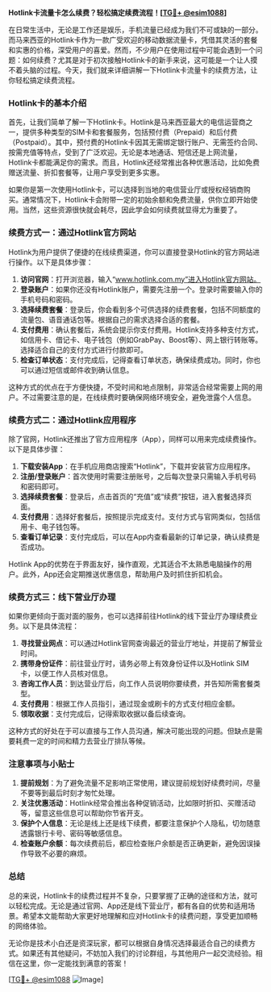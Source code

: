 **Hotlink卡流量卡怎么续费？轻松搞定续费流程！[[TG💪+ @esim1088](https://t.me/s/esim1088)]**

在日常生活中，无论是工作还是娱乐，手机流量已经成为我们不可或缺的一部分。而马来西亚的Hotlink卡作为一款广受欢迎的移动数据流量卡，凭借其灵活的套餐和实惠的价格，深受用户的喜爱。然而，不少用户在使用过程中可能会遇到一个问题：如何续费？尤其是对于初次接触Hotlink卡的新手来说，这可能是一个让人摸不着头脑的过程。今天，我们就来详细讲解一下Hotlink卡流量卡的续费方法，让你轻松搞定续费流程。

### Hotlink卡的基本介绍

首先，让我们简单了解一下Hotlink卡。Hotlink是马来西亚最大的电信运营商之一，提供多种类型的SIM卡和套餐服务，包括预付费（Prepaid）和后付费（Postpaid）。其中，预付费的Hotlink卡因其无需绑定银行账户、无需签约合同、按需充值等特点，受到了广泛欢迎。无论是本地通话、短信还是上网流量，Hotlink卡都能满足你的需求。而且，Hotlink还经常推出各种优惠活动，比如免费赠送流量、折扣套餐等，让用户享受到更多实惠。

如果你是第一次使用Hotlink卡，可以选择到当地的电信营业厅或授权经销商购买。通常情况下，Hotlink卡会附带一定的初始余额和免费流量，供你立即开始使用。当然，这些资源很快就会耗尽，因此学会如何续费就显得尤为重要了。

### 续费方式一：通过Hotlink官方网站

Hotlink为用户提供了便捷的在线续费渠道，你可以直接登录Hotlink的官方网站进行操作。以下是具体步骤：

1. **访问官网**：打开浏览器，输入“www.hotlink.com.my”进入Hotlink官方网站。
2. **登录账户**：如果你还没有Hotlink账户，需要先注册一个。登录时需要输入你的手机号码和密码。
3. **选择续费套餐**：登录后，你会看到多个可供选择的续费套餐，包括不同额度的流量包、语音通话包等。根据自己的需求选择合适的套餐。
4. **支付费用**：确认套餐后，系统会提示你支付费用。Hotlink支持多种支付方式，如信用卡、借记卡、电子钱包（例如GrabPay、Boost等）、网上银行转账等。选择适合自己的支付方式进行付款即可。
5. **检查订单状态**：支付完成后，记得查看订单状态，确保续费成功。同时，你也可以通过短信或邮件收到确认信息。

这种方式的优点在于方便快捷，不受时间和地点限制，非常适合经常需要上网的用户。不过需要注意的是，在线续费时要确保网络环境安全，避免泄露个人信息。

### 续费方式二：通过Hotlink应用程序

除了官网，Hotlink还推出了官方应用程序（App），同样可以用来完成续费操作。以下是具体步骤：

1. **下载安装App**：在手机应用商店搜索“Hotlink”，下载并安装官方应用程序。
2. **注册/登录账户**：首次使用时需要注册账号，之后每次登录只需输入手机号码和密码即可。
3. **选择续费套餐**：登录后，点击首页的“充值”或“续费”按钮，进入套餐选择页面。
4. **支付费用**：选择好套餐后，按照提示完成支付。支付方式与官网类似，包括信用卡、电子钱包等。
5. **查看订单记录**：支付完成后，可以在App内查看最新的订单记录，确认续费是否成功。

Hotlink App的优势在于界面友好，操作直观，尤其适合不太熟悉电脑操作的用户。此外，App还会定期推送优惠信息，帮助用户及时抓住折扣机会。

### 续费方式三：线下营业厅办理

如果你更倾向于面对面的服务，也可以选择前往Hotlink的线下营业厅办理续费业务。以下是具体流程：

1. **寻找营业网点**：可以通过Hotlink官网查询最近的营业厅地址，并提前了解营业时间。
2. **携带身份证件**：前往营业厅时，请务必带上有效身份证件以及Hotlink SIM卡，以便工作人员核对信息。
3. **咨询工作人员**：到达营业厅后，向工作人员说明你要续费，并告知所需套餐类型。
4. **支付费用**：根据工作人员指引，通过现金或刷卡的方式支付相应金额。
5. **领取收据**：支付完成后，记得索取收据以备后续查询。

这种方式的好处在于可以直接与工作人员沟通，解决可能出现的问题。但缺点是需要耗费一定的时间和精力去营业厅排队等候。

### 注意事项与小贴士

1. **提前规划**：为了避免流量不足影响正常使用，建议提前规划好续费时间，尽量不要等到最后时刻才匆忙处理。
2. **关注优惠活动**：Hotlink经常会推出各种促销活动，比如限时折扣、买赠活动等，留意这些信息可以帮助你节省开支。
3. **保护个人信息**：无论是线上还是线下续费，都要注意保护个人隐私，切勿随意透露银行卡号、密码等敏感信息。
4. **检查账户余额**：每次续费前后，都应检查账户余额是否正确更新，避免因误操作导致不必要的麻烦。

### 总结

总的来说，Hotlink卡的续费过程并不复杂，只要掌握了正确的途径和方法，就可以轻松完成。无论是通过官网、App还是线下营业厅，都有各自的优势和适用场景。希望本文能帮助大家更好地理解和应对Hotlink卡的续费问题，享受更加顺畅的网络体验。

无论你是技术小白还是资深玩家，都可以根据自身情况选择最适合自己的续费方式。如果还有其他疑问，不妨加入我们的讨论群组，与其他用户一起交流经验。相信在这里，你一定能找到满意的答案！

[[TG💪+ @esim1088](https://t.me/s/esim1088) ![Image](https://i.postimg.cc/4NQfJmqS/Snipaste-2025-05-13-00-14-12.png)]
